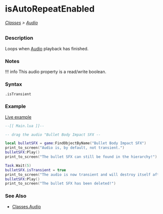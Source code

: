 # isAutoRepeatEnabled

###### [Classes](core_api/raw_source) > [Audio](core_api/classes/audio)

### Description

Loops when [Audio](core_api/classes/audio) playback has finished. 

### Notes
!!! info
  This audio property is a read/write boolean.

### Syntax

`.isTransient`

### Example

[Live example]()

```lua
--[[ Main.lua ]]--

-- drag the audio "Bullet Body Impact SFX --

local bulletSFX = game:FindObjectByName("Bullet Body Impact SFX")
print_to_screen("Audio is, by default, not transient.")
bulletSFX:Play()
print_to_screen("The bullet SFX can still be found in the hierarchy!")

Task.Wait(5)
bulletSFX.isTransient = true
print_to_screen("The audio is now transient and will destroy itself after finishing.")
bulletSFX:Play()
print_to_screen("The bullet SFX has been deleted!")


```

### See Also

* [Classes.Audio]()
